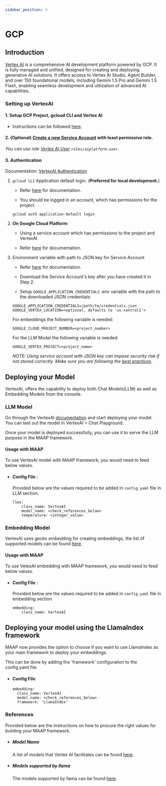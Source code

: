 ```yaml
---
sidebar_position: 3
---
```


# GCP


## Introduction

[Vertex AI](https://cloud.google.com/vertex-ai?hl=en) is a comprehensive AI development platform powered by GCP. It is fully managed and unified, designed for creating and deploying generative AI solutions. It offers access to Vertex AI Studio, Agent Builder, and over 150 foundational models, including Gemini 1.5 Pro and Gemini 1.5 Flash, enabling seamless development and utilization of advanced AI capabilities.


### Setting up VertexAI

#### 1. Setup GCP Project, gcloud CLI and Vertex AI
- Instructions can be followed [here](https://cloud.google.com/vertex-ai/docs/start/cloud-environment).

#### 2. (Optional) [Create a new Service Account](https://console.cloud.google.com/iam-admin/serviceaccounts) with least permissive role. 
_You can use role [Vertex AI User](https://cloud.google.com/vertex-ai/docs/general/access-control#aiplatform.user) `roles/aiplatform.user`._

#### 3. Authentication
 
 Documentation: [VertexAI Authentication](https://cloud.google.com/vertex-ai/docs/authentication)

1)  `gcloud CLI` Application default login.  (**Preferred for local development.**)
 
    - Refer [here](https://cloud.google.com/docs/authentication/application-default-credentials#personal) for documentation.

    -  You should be logged in an account, which has permissions for the project.
      ```
      gcloud auth application-default login
      ```

2) **On Google Cloud Platform**: 
    - Using a service account which has permissions to the project and VertexAI

    - Refer [here](https://cloud.google.com/vertex-ai/docs/authentication#on-gcp) for documentation.

3) Environment variable with path to JSON key for Service Account

    - Refer [here](https://cloud.google.com/docs/authentication/application-default-credentials#GAC) for documentation.


    - Download the Service Account's key after you have created it in Step 2.

    - Setup `GOOGLE_APPLICATION_CREDENTIALS` .env variable with the path to the downloaded JSON credentials:

    ```
    GOOGLE_APPLICATION_CREDENTIALS=/path/to/credentials.json
    GOOGLE_VERTEX_LOCATION=<optional, defaults to 'us-central1'>
    ```

    For embeddings the following variable is needed:
    ```
    GOOGLE_CLOUD_PROJECT_NUMBER=<project_number>
    ```

    For the LLM Model the following variable is needed:
    ```
    GOOGLE_VERTEX_PROJECT=<project_name>
    ```

    _NOTE: Using service account with JSON key can impose security risk if not stored correctly. Make sure you are following the [best practices](https://cloud.google.com/iam/docs/best-practices-for-managing-service-account-keys)._



## Deploying your Model

VertexAI, offers the capability to deploy both Chat Models(LLM) as well as Embedding Models from the console.


### LLM Model 

Go through the VertexAI [documentation](https://cloud.google.com/vertex-ai/generative-ai/docs/learn/models) and start deploying your model. You can test out the model in VertexAI > Chat Playground. 

Once your model is deployed successfully, you can use it to serve the LLM purpose in the MAAP framework.

#### Usage with MAAP
To use VertexAI model with MAAP framework, you would need to feed below values.

- #### Config File :
  Provided below are the values required to be added in `config.yaml` file in LLM section.
  ```
  llms:
      class_name: VertexAI
      model_name: <check_references_below>
      temperature: <integer_value>
  ```


### Embedding Model

VertexAI uses gecko embedding for creating embeddings, the list of supported models can be found [here](https://cloud.google.com/vertex-ai/generative-ai/docs/model-reference/text-embeddings-api#model_versions).

#### Usage with MAAP
To use VetexAI embedding with MAAP framework, you would need to feed below values.


- #### Config File :
  Provided below are the values required to be added in `config.yaml` file in embedding section.
  ```
  embedding:
      class_name: VertexAI
  ```

## Deploying your model using the LlamaIndex framework

MAAP now provides the option to choose if you want to use LlamaIndex as your main framework to deploy your embeddings.

This can be done by adding the 'framework' configuration to the config.yaml file
- #### Config File
  ```
  embedding:
    class_name: VertexAI
    model_name: <check_references_below>
    framework: 'LlamaIndex'
  ```

### References

Provided below are the instructions on how to procure the right values for building your MAAP framework.

- ##### Model Name
  A list of models that Vertex AI facilitates can be found [here](https://cloud.google.com/vertex-ai/generative-ai/docs/learn/models).
- ##### Models supported by llama
  The models supported by llama can be found [here](https://legacy.ts.llamaindex.ai/api/enumerations/GEMINI_MODEL).
